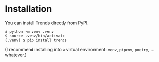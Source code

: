 # Installation
You can install Trends directly from PyPI.

```console
$ python -m venv .venv
$ source .venv/bin/activate
(.venv) $ pip install trends
```

(I recommend installing into a virtual environment: `venv`, `pipenv`, `poetry`, ... whatever.)
